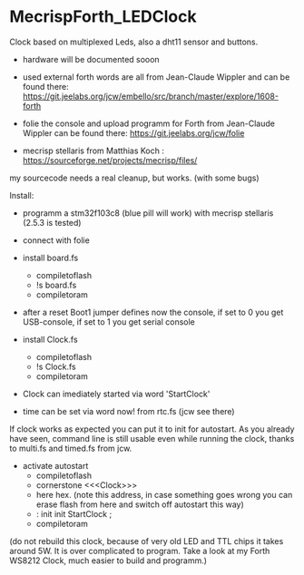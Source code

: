 # MecrispForth_LEDClock
Clock based on multiplexed Leds, also a dht11 sensor and buttons. 

- hardware will be documented sooon

- used external forth words are all from Jean-Claude Wippler and
  can be found there: https://git.jeelabs.org/jcw/embello/src/branch/master/explore/1608-forth
 
- folie the console and upload programm for Forth from Jean-Claude Wippler can be found there: https://git.jeelabs.org/jcw/folie
  
- mecrisp stellaris from Matthias Koch : https://sourceforge.net/projects/mecrisp/files/

my sourcecode needs a real cleanup, but works. (with some bugs)

Install:
- programm a stm32f103c8 (blue pill will work) with mecrisp stellaris (2.5.3 is tested)

- connect with folie

- install board.fs
  + compiletoflash
  + !s board.fs
  + compiletoram

- after a reset Boot1 jumper defines now the console, if set to 0 you get USB-console, if set to 1 you get serial console

- install Clock.fs
  + compiletoflash
  + !s Clock.fs
  + compiletoram
  
- Clock can imediately started via word 'StartClock'
- time can be set via word now! from rtc.fs (jcw see there)

If clock works as expected you can put it to init for autostart. As you already have seen, command line is still usable even while running the clock, thanks to multi.fs and timed.fs from jcw.

- activate autostart
  + compiletoflash
  + cornerstone \<\<\<Clock\>\>\>
  + here hex. (note this address, in case something goes wrong you can erase flash from here and switch off autostart this way)
  + : init init StartClock ;
  + compiletoram
  
(do not rebuild this clock, because of very old LED and TTL chips it takes around 5W. It is over complicated to program. Take a look at my Forth WS8212 Clock, much easier to build and programm.) 
